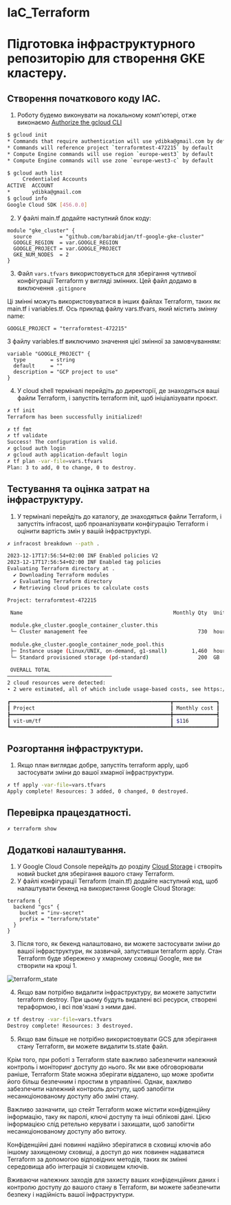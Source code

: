 # IaC_Terraform
# Підготовка інфраструктурного репозиторію для створення GKE кластеру.

## Створення початкового коду IAC.
1. Роботу будемо виконувати на локальному комп'ютері, отже виконаємо [Authorize the gcloud CLI](https://cloud.google.com/sdk/docs/authorizing)
```sh
$ gcloud init
* Commands that require authentication will use ydibka@gmail.com by default
* Commands will reference project `terraformtest-472215` by default
* Compute Engine commands will use region `europe-west3` by default
* Compute Engine commands will use zone `europe-west3-c` by default

$ gcloud auth list
     Credentialed Accounts
ACTIVE  ACCOUNT
*       ydibka@gmail.com
$ gcloud info
Google Cloud SDK [456.0.0]
```
2. У файлі main.tf додайте наступний блок коду:
```hlc
module "gke_cluster" {
  source         = "github.com/barabidjan/tf-google-gke-cluster"
  GOOGLE_REGION  = var.GOOGLE_REGION
  GOOGLE_PROJECT = var.GOOGLE_PROJECT
  GKE_NUM_NODES  = 2
}
```

3. Файл `vars.tfvars` використовується для зберігання чутливої конфігурації Terraform у вигляді змінних. Цей файл додамо в виключення `.gitignore`   

Ці змінні можуть використовуватися в інших файлах Terraform, таких як main.tf і variables.tf.
Ось приклад файлу vars.tfvars, який містить змінну name:
```hcl
GOOGLE_PROJECT = "terraformtest-472215"
```
З файлу variables.tf виключимо значення цієї змінної за замовчуванням:
```hlc
variable "GOOGLE_PROJECT" {
  type        = string
  default     = ""
  description = "GCP project to use"
}
```
4. У cloud shell терміналі перейдіть до директорії, де знаходяться ваші файли Terraform, і запустіть terraform init, щоб ініціалізувати проєкт.
```sh
✗ tf init                              
Terraform has been successfully initialized!

✗ tf fmt
✗ tf validate
Success! The configuration is valid.
✗ gcloud auth login
✗ gcloud auth application-default login
✗ tf plan -var-file=vars.tfvars
Plan: 3 to add, 0 to change, 0 to destroy.
```

## Тестування та оцінка затрат на інфраструктуру.
1. У терміналі перейдіть до каталогу, де знаходяться файли Terraform, і запустіть infracost, щоб проаналізувати конфігурацію Terraform і оцінити вартість змін у вашій інфраструктурі.
```sh
✗ infracost breakdown --path .

2023-12-17T17:56:54+02:00 INF Enabled policies V2
2023-12-17T17:56:54+02:00 INF Enabled tag policies
Evaluating Terraform directory at .
  ✔ Downloading Terraform modules
  ✔ Evaluating Terraform directory 
  ✔ Retrieving cloud prices to calculate costs 

Project: terraformtest-472215

 Name                                                 Monthly Qty  Unit   Monthly Cost 
                                                                                       
 module.gke_cluster.google_container_cluster.this                                      
 └─ Cluster management fee                                    730  hours        $73.00 
                                                                                       
 module.gke_cluster.google_container_node_pool.this                                    
 ├─ Instance usage (Linux/UNIX, on-demand, g1-small)        1,460  hours        $33.11 
 └─ Standard provisioned storage (pd-standard)                200  GB            $9.60 
                                                                                       
 OVERALL TOTAL                                                                 $115.71 
──────────────────────────────────
2 cloud resources were detected:
∙ 2 were estimated, all of which include usage-based costs, see https://infracost.io/usage-file

┏━━━━━━━━━━━━━━━━━━━━━━━━━━━━━━━━━━━━━━━━━━━━━━━━━━━━┳━━━━━━━━━━━━━━┓
┃ Project                                            ┃ Monthly cost ┃
┣━━━━━━━━━━━━━━━━━━━━━━━━━━━━━━━━━━━━━━━━━━━━━━━━━━━━╋━━━━━━━━━━━━━━┫
┃ vit-um/tf                                          ┃ $116         ┃
┗━━━━━━━━━━━━━━━━━━━━━━━━━━━━━━━━━━━━━━━━━━━━━━━━━━━━┻━━━━━━━━━━━━━━┛
```
## Розгортання інфраструктури.
1. Якщо план виглядає добре, запустіть terraform apply, щоб застосувати зміни до вашої хмарної інфраструктури.
```sh
✗ tf apply -var-file=vars.tfvars
Apply complete! Resources: 3 added, 0 changed, 0 destroyed.
```


## Перевірка працездатності.
```sh
✗ terraform show 
```


## Додаткові налаштування.
1. У Google Cloud Console перейдіть до розділу [Cloud Storage](https://console.cloud.google.com/storage/browser) і створіть новий bucket для зберігання вашого стану Terraform.
2. У файлі конфігурації Terraform (main.tf) додайте наступний код, щоб налаштувати бекенд на використання Google Cloud Storage:
```hcl
terraform {
  backend "gcs" {
    bucket = "inv-secret"
    prefix = "terraform/state"
  }
}
```
3. Після того, як бекенд налаштовано, ви можете застосувати зміни до вашої інфраструктури, як зазвичай, запустивши terraform apply. Стан Terraform буде збережено у хмарному сховищі Google, яке ви створили на кроці 1.

![terraform_state](terraform_state.png)  

4. Якщо вам потрібно видалити інфраструктуру, ви можете запустити terraform destroy. При цьому будуть видалені всі ресурси, створені тераформою, і всі пов'язані з ними дані.
```sh
✗ tf destroy -var-file=vars.tfvars
Destroy complete! Resources: 3 destroyed.
```
5. Якщо вам більше не потрібно використовувати GCS для зберігання стану Terraform, ви можете видалити ts.state файл.

Крім того, при роботі з Terraform state важливо забезпечити належний контроль і моніторинг доступу до нього. Як ми вже обговорювали раніше, Terraform State можна зберігати віддалено, що може зробити його більш безпечним і простим в управлінні. Однак, важливо забезпечити належний контроль доступу, щоб запобігти несанкціонованому доступу або зміні стану.

Важливо зазначити, що стейт Terraform може містити конфіденційну інформацію, таку як паролі, ключі доступу та інші облікові дані. Цією інформацією слід ретельно керувати і захищати, щоб запобігти несанкціонованому доступу або витоку.

Конфіденційні дані повинні надійно зберігатися в сховищі ключів або іншому захищеному сховищі, а доступ до них повинен надаватися Terraform за допомогою відповідних методів, таких як змінні середовища або інтеграція зі сховищем ключів.

Вживаючи належних заходів для захисту ваших конфіденційних даних і контролю доступу до вашого стану в Terraform, ви можете забезпечити безпеку і надійність вашої інфраструктури.
